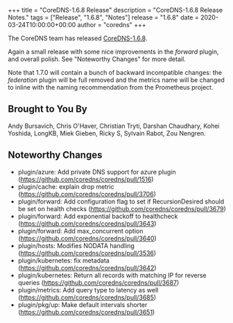 +++
title = "CoreDNS-1.6.8 Release"
description = "CoreDNS-1.6.8 Release Notes."
tags = ["Release", "1.6.8", "Notes"]
release = "1.6.8"
date = 2020-03-24T10:00:00+00:00
author = "coredns"
+++

The CoreDNS team has released
[CoreDNS-1.6.8](https://github.com/coredns/coredns/releases/tag/v1.6.8).

Again a small release with some nice improvements in the *forward* plugin, and overall polish. See
"Noteworthy Changes" for more detail.

Note that 1.7.0 will contain a bunch of backward incompatible changes: the *federation* plugin will
be full removed and the metrics name will be changed to inline with the naming recommendation from
the Prometheus project.

## Brought to You By

Andy Bursavich,
Chris O'Haver,
Christian Tryti,
Darshan Chaudhary,
Kohei Yoshida,
LongKB,
Miek Gieben,
Ricky S,
Sylvain Rabot,
Zou Nengren.

## Noteworthy Changes

* plugin/azure: Add private DNS support for azure plugin (https://github.com/coredns/coredns/pull/1516)
* plugin/cache: explain drop metric (https://github.com/coredns/coredns/pull/3706)
* plugin/forward: Add configuration flag to set if RecursionDesired should be set on health checks (https://github.com/coredns/coredns/pull/3679)
* plugin/forward: Add exponential backoff to healthcheck (https://github.com/coredns/coredns/pull/3643)
* plugin/forward: Add max_concurrent option (https://github.com/coredns/coredns/pull/3640)
* plugin/hosts: Modifies NODATA handling (https://github.com/coredns/coredns/pull/3536)
* plugin/kubernetes: fix metadata (https://github.com/coredns/coredns/pull/3642)
* plugin/kubernetes: Return all records with matching IP for reverse queries (https://github.com/coredns/coredns/pull/3687)
* plugin/metrics: Add query type to latency as well (https://github.com/coredns/coredns/pull/3685)
* plugin/pkg/up: Make default intervals shorter (https://github.com/coredns/coredns/pull/3651)
